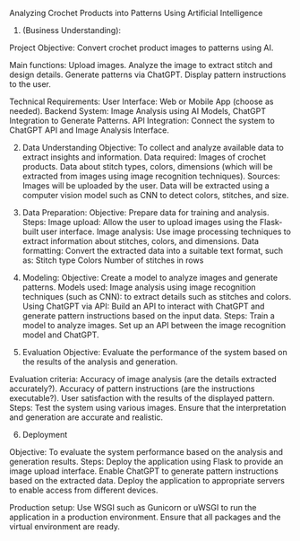 Analyzing Crochet Products into Patterns Using Artificial Intelligence


1.  (Business Understanding):

Project Objective: Convert crochet product images to patterns using AI.

Main functions:
Upload images.
Analyze the image to extract stitch and design details.
Generate patterns via ChatGPT.
Display pattern instructions to the user.

Technical Requirements:
User Interface: Web or Mobile App (choose as needed).
Backend System: Image Analysis using AI Models, ChatGPT Integration to Generate Patterns.
API Integration: Connect the system to ChatGPT API and Image Analysis Interface.



2. Data Understanding
Objective: To collect and analyze available data to extract insights and information.
Data required:
Images of crochet products.
Data about stitch types, colors, dimensions (which will be extracted from images using image recognition techniques).
Sources:
Images will be uploaded by the user.
Data will be extracted using a computer vision model such as CNN to detect colors, stitches, and size.


3. Data Preparation:
Objective: Prepare data for training and analysis.
Steps:
Image upload: Allow the user to upload images using the Flask-built user interface.
Image analysis: Use image processing techniques to extract information about stitches, colors, and dimensions.
Data formatting: Convert the extracted data into a suitable text format, such as:
Stitch type
Colors
Number of stitches in rows

4. Modeling:
Objective: Create a model to analyze images and generate patterns.
Models used:
Image analysis using image recognition techniques (such as CNN): to extract details such as stitches and colors.
Using ChatGPT via API: Build an API to interact with ChatGPT and generate pattern instructions based on the input data.
Steps:
Train a model to analyze images.
Set up an API between the image recognition model and ChatGPT.


5. Evaluation
Objective: Evaluate the performance of the system based on the results of the analysis and generation.


Evaluation criteria:
Accuracy of image analysis (are the details extracted accurately?).
Accuracy of pattern instructions (are the instructions executable?).
User satisfaction with the results of the displayed pattern.
Steps:
Test the system using various images.
Ensure that the interpretation and generation are accurate and realistic.

6. Deployment

Objective: To evaluate the system performance based on the analysis and generation results.
Steps:
Deploy the application using Flask to provide an image upload interface.
Enable ChatGPT to generate pattern instructions based on the extracted data.
Deploy the application to appropriate servers to enable access from different devices.

Production setup:
Use WSGI such as Gunicorn or uWSGI to run the application in a production environment.
Ensure that all packages and the virtual environment are ready.

